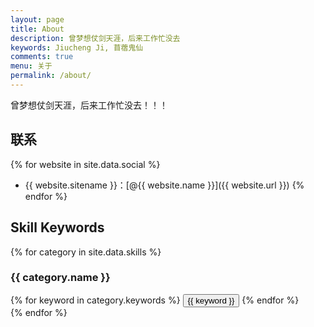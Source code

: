 ```yaml
---
layout: page
title: About
description: 曾梦想仗剑天涯，后来工作忙没去
keywords: Jiucheng Ji, 苜蓿鬼仙
comments: true
menu: 关于
permalink: /about/
---
```


曾梦想仗剑天涯，后来工作忙没去！！！

## 联系

{% for website in site.data.social %}
* {{ website.sitename }}：[@{{ website.name }}]({{ website.url }})
{% endfor %}

## Skill Keywords

{% for category in site.data.skills %}
### {{ category.name }}
<div class="btn-inline">
{% for keyword in category.keywords %}
<button class="btn btn-outline" type="button">{{ keyword }}</button>
{% endfor %}
</div>
{% endfor %}
